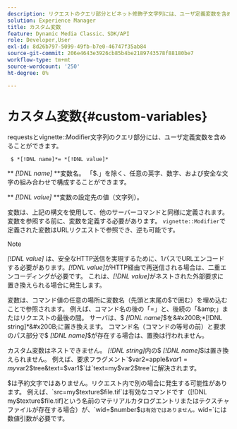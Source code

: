 ```yaml
---
description: リクエストのクエリ部分とビネット修飾子文字列には、ユーザ定義変数を含めることができます。
solution: Experience Manager
title: カスタム変数
feature: Dynamic Media Classic、SDK/API
role: Developer,User
exl-id: 8d26b797-5099-49fb-b7e0-46747f35ab84
source-git-commit: 206e4643e3926cb85b4be2189743578f88180be7
workflow-type: tm+mt
source-wordcount: '250'
ht-degree: 0%

---
```


# カスタム変数{#custom-variables}

requestsとvignette::Modifier文字列のクエリ部分には、ユーザ定義変数を含めることができます。

` $ *[!DNL name]*= *[!DNL value]*`

** *[!DNL name]* **変数名。 「$.」を除く、任意の英字、数字、および安全な文字の組み合わせで構成することができます。

** *[!DNL value]* **変数の設定先の値（文字列）。

変数は、上記の構文を使用して、他のサーバーコマンドと同様に定義されます。 変数を参照する前に、変数を定義する必要があります。 `vignette::Modifier`で定義された変数はURLリクエストで参照でき、逆も可能です。

>[!NOTE]
>
>*[!DNL value]* は、安全なHTTP送信を実現するために、1パスでURLエンコードする必要があります。*[!DNL value]*&#x200B;がHTTP経由で再送信される場合は、二重エンコーディングが必要です。 これは、*[!DNL value]*&#x200B;がネストされた外部要求に置き換えられる場合に発生します。

変数は、コマンド値の任意の場所に変数名（先頭と末尾の$で囲む）を埋め込むことで参照されます。 例えば、コマンド名の後の「=」と、後続の「&amp;」またはリクエストの最後の間。 サーバは、$ *[!DNL name]*$を&#x200B;*[!DNL string]*&#x200B;に置き換えます。 コマンド名（コマンドの等号の前）と要求のパス部分で$ *[!DNL name]*$が存在する場合は、置換は行われません。

カスタム変数はネストできません。 *[!DNL string]*&#x200B;内の$ *[!DNL name]*$は置き換えられません。 例えば、要求フラグメント`$var2=apple&$var1=my$var2$tree&text=$var1$`は`text=my$var2$tree`に解決されます。

$は予約文字ではありません。リクエスト内で別の場合に発生する可能性があります。 例えば、`src=my$texture$file.tif`は有効なコマンドです（[!DNL my$texture$file.tif]という名前のマテリアルカタログエントリまたはテクスチャファイルが存在する場合）が、`wid=$number$`は有効ではありません。`wid=`には数値引数が必要です。
